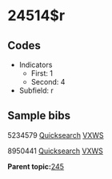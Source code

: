 # 24514$r

## Codes

-   Indicators
    -   First: 1
    -   Second: 4
-   Subfield: r

## Sample bibs

5234579 [Quicksearch](https://search.library.yale.edu/catalog/5234579) [VXWS](http://prodorbis.library.yale.edu:7014/vxws/GetHoldingsService?bibId=5234579)

8950441 [Quicksearch](https://search.library.yale.edu/catalog/8950441) [VXWS](http://prodorbis.library.yale.edu:7014/vxws/GetHoldingsService?bibId=8950441)

**Parent topic:**[245](../../tags/245/245.md)

